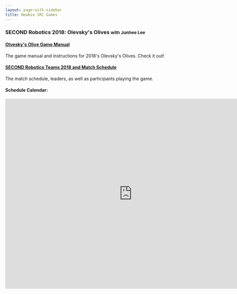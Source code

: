 ```yaml
---
layout: page-with-sidebar
title: Newbie SRC Games
---
```

### SECOND Robotics 2018: Olevsky's Olives <small> with Junhee Lee </small>
#### [Olvesky's Olive Game Manual](https://docs.google.com/document/d/12BA0Rs092EwPYh1zj6R95zqw7iYDeILsgGxphbwqjp0/)
The game manual and instructions for 2018's Olevsky's Olives. Check it out!
#### [SECOND Robotics Teams 2018 and Match Schedule](https://docs.google.com/spreadsheets/d/1bgazLchXXpn6owe_wIJcVAcXZo0iLdy7wvaKqzRyRs4/edit?usp=sharing)
The match schedule, leaders, as well as participants playing the game.
#### Schedule Calendar:
<iframe src="https://calendar.google.com/calendar/embed?src=stuypulse.com_r2j5ipbafkcf1vt2i3muu6tm20%40group.calendar.google.com&amp;ctz=America%2FNew_York" style="border: 0" width="800" height="600" frameborder="0" scrolling="no"></iframe>
